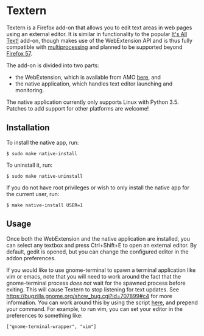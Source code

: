 # Textern

Textern is a Firefox add-on that allows you to edit text
areas in web pages using an external editor. It is similar
in functionality to the popular
[It's All Text!](https://addons.mozilla.org/en-US/firefox/addon/its-all-text/)
add-on, though makes use of the WebExtension API and is thus
fully compatible with
[multiprocessing](https://wiki.mozilla.org/Electrolysis) and
planned to be supported beyond
[Firefox 57](https://blog.mozilla.org/addons/2017/02/16/the-road-to-firefox-57-compatibility-milestones/).

The add-on is divided into two parts:

- the WebExtension, which is available from AMO [here](https://addons.mozilla.org/addon/textern/), and
- the native application, which handles text editor
  launching and monitoring.

The native application currently only supports Linux with
Python 3.5. Patches to add support for other platforms are
welcome!

## Installation

To install the native app, run:

```
$ sudo make native-install
```

To uninstall it, run:

```
$ sudo make native-uninstall
```

If you do not have root privileges or wish to only install
the native app for the current user, run:

```
$ make native-install USER=1
```

## Usage

Once both the WebExtension and the native application are
installed, you can select any textbox and press Ctrl+Shift+E
to open an external editor. By default, gedit is opened, but
you can change the configured editor in the addon
preferences.

If you would like to use gnome-terminal to spawn a terminal
application like vim or emacs, note that you will need to
work around the fact that the gnome-terminal process
*does not* wait for the spawned process before exiting. This
will cause Textern to stop listening for text updates. See
https://bugzilla.gnome.org/show_bug.cgi?id=707899#c4 for
more information. You can work around this by using the
script
[here](https://github.com/jlebon/files/blob/master/bin/gnome-terminal-wrapper),
and prepend your command. For example, to run vim, you can
set your editor in the preferences to something like:

```
["gnome-terminal-wrapper", "vim"]
```
